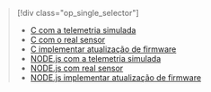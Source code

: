 > [!div class="op_single_selector"]
> * [C com a telemetria simulada](../articles/iot-suite/iot-suite-v1-raspberry-pi-kit-c-get-started-simulator.md)
> * [C com o real sensor](../articles/iot-suite/iot-suite-v1-raspberry-pi-kit-c-get-started-basic.md)
> * [C implementar atualização de firmware](../articles/iot-suite/iot-suite-v1-raspberry-pi-kit-c-get-started-advanced.md)
> * [NODE.js com a telemetria simulada](../articles/iot-suite/iot-suite-v1-raspberry-pi-kit-node-get-started-simulator.md)
> * [NODE.js com real sensor](../articles/iot-suite/iot-suite-v1-raspberry-pi-kit-node-get-started-basic.md)
> * [NODE.js implementar atualização de firmware](../articles/iot-suite/iot-suite-v1-raspberry-pi-kit-node-get-started-advanced.md)
